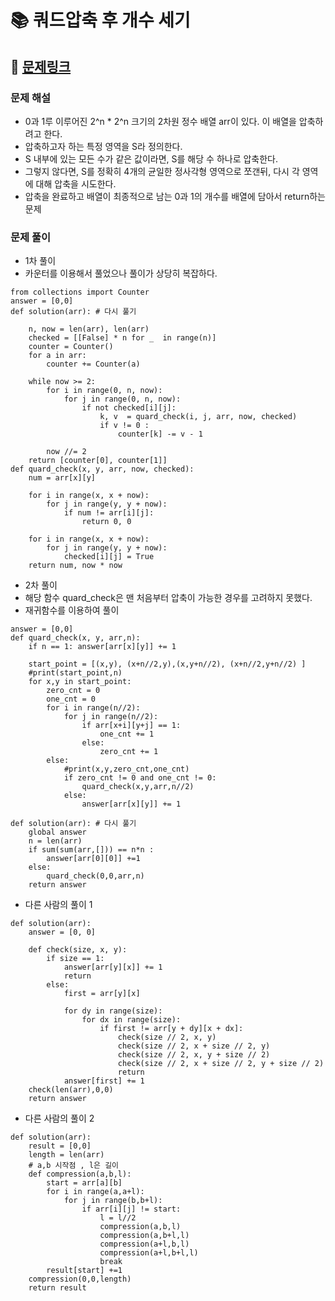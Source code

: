 
# 📚 쿼드압축 후 개수 세기

## 📌 [문제링크](https://school.programmers.co.kr/learn/courses/30/lessons/68936#)

### 문제 해설

- 0과 1루 이루어진 2^n * 2^n 크기의 2차원 정수 배열 arr이 있다. 이 배열을 압축하려고 한다.
- 압축하고자 하는 특정 영역을 S라 정의한다.
- S 내부에 있는 모든 수가 같은 값이라면, S를 해당 수 하나로 압축한다.
- 그렇지 않다면, S를 정확히 4개의 균일한 정사각형 영역으로 쪼갠뒤, 다시 각 영역에 대해 압축을 시도한다.
- 압축을 완료하고 배열이 최종적으로 남는 0과 1의 개수를 배열에 담아서 return하는 문제

### 문제 풀이

- 1차 풀이
- 카운터를 이용해서 풀었으나 풀이가 상당히 복잡하다. 

```
from collections import Counter
answer = [0,0]      
def solution(arr): # 다시 풀기
    
    n, now = len(arr), len(arr)
    checked = [[False] * n for _  in range(n)]
    counter = Counter()
    for a in arr:
        counter += Counter(a)
        
    while now >= 2:
        for i in range(0, n, now):
            for j in range(0, n, now):
                if not checked[i][j]:
                    k, v  = quard_check(i, j, arr, now, checked)
                    if v != 0 :
                        counter[k] -= v - 1
            
        now //= 2
    return [counter[0], counter[1]]
def quard_check(x, y, arr, now, checked):
    num = arr[x][y]
    
    for i in range(x, x + now):
        for j in range(y, y + now):
            if num != arr[i][j]:
                return 0, 0
    
    for i in range(x, x + now):
        for j in range(y, y + now):
            checked[i][j] = True
    return num, now * now
```

- 2차 풀이
- 해당 함수 quard_check은 맨 처음부터 압축이 가능한 경우를 고려하지 못했다.
- 재귀함수를 이용하여 풀이

```
answer = [0,0]
def quard_check(x, y, arr,n):
    if n == 1: answer[arr[x][y]] += 1
    
    start_point = [(x,y), (x+n//2,y),(x,y+n//2), (x+n//2,y+n//2) ]
    #print(start_point,n)
    for x,y in start_point:
        zero_cnt = 0
        one_cnt = 0
        for i in range(n//2):
            for j in range(n//2):
                if arr[x+i][y+j] == 1:
                    one_cnt += 1
                else:
                    zero_cnt += 1
        else:
            #print(x,y,zero_cnt,one_cnt)
            if zero_cnt != 0 and one_cnt != 0:
                quard_check(x,y,arr,n//2)
            else:
                answer[arr[x][y]] += 1
                
def solution(arr): # 다시 풀기
    global answer
    n = len(arr)
    if sum(sum(arr,[])) == n*n :
        answer[arr[0][0]] +=1 
    else:
        quard_check(0,0,arr,n)
    return answer
```

- 다른 사람의 풀이 1

```
def solution(arr):
    answer = [0, 0]

    def check(size, x, y):
        if size == 1:
            answer[arr[y][x]] += 1
            return
        else:
            first = arr[y][x]

            for dy in range(size):
                for dx in range(size):
                    if first != arr[y + dy][x + dx]:
                        check(size // 2, x, y)
                        check(size // 2, x + size // 2, y)
                        check(size // 2, x, y + size // 2)
                        check(size // 2, x + size // 2, y + size // 2)
                        return
            answer[first] += 1
    check(len(arr),0,0)
    return answer
```

- 다른 사람의 풀이 2

```
def solution(arr):
    result = [0,0]
    length = len(arr)
    # a,b 시작점 , l은 길이
    def compression(a,b,l):
        start = arr[a][b] 
        for i in range(a,a+l):
            for j in range(b,b+l):
                if arr[i][j] != start:
                    l = l//2
                    compression(a,b,l)
                    compression(a,b+l,l)
                    compression(a+l,b,l)
                    compression(a+l,b+l,l)
                    break
        result[start] +=1
    compression(0,0,length)
    return result
```
